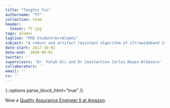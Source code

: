 ```yaml
---
title: "Tengfei Yin"
authorname: "TY"
collection: team
header:
  teaser: TY.jpg
tags: alumni
tagline: "PhD Student<br>Alumni"
subject: "A robust and artifact resistant algorithm of ultrawideband imaging system for breast cancer detection"
date-start: 2017-10-01
date-end:  2020-09-01
twitter: ''
supervisors: 'Dr  Falah Ali and Dr Constantino Carlos Reyes-Aldasoro'
collaborators: ''
email: ''
cv: ''
---
```

{::options parse_block_html="true" /}

<p align= "justify">

Now a [Quality Assurance Engineer II at Amazon](https://www.linkedin.com/in/tengfei-yin-ph-d-36001540/). 
